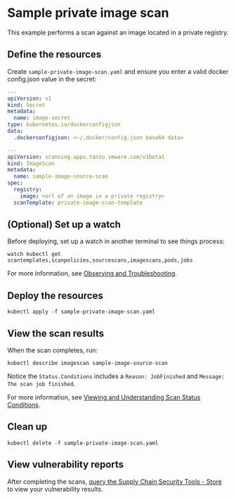 # Sample private image scan

This example performs a scan against an image located in a private registry.

## <a id="define-resources"></a>Define the resources

Create `sample-private-image-scan.yaml` and ensure you enter a valid docker config.json value in the secret:

```yaml
---
apiVersion: v1
kind: Secret
metadata:
  name: image-secret
type: kubernetes.io/dockerconfigjson
data:
  .dockerconfigjson: <~/.docker/config.json base64 data>

---
apiVersion: scanning.apps.tanzu.vmware.com/v1beta1
kind: ImageScan
metadata:
  name: sample-image-source-scan
spec:
  registry:
    image: <url of an image in a private registry>
  scanTemplate: private-image-scan-template
```

## <a id="set-up-watch"></a>(Optional) Set up a watch

Before deploying, set up a watch in another terminal to see things process:

```console
watch kubectl get scantemplates,scanpolicies,sourcescans,imagescans,pods,jobs
```

For more information, see [Observing and Troubleshooting](../observing.hbs.md).

## <a id="deploy-resources"></a>Deploy the resources

```console
kubectl apply -f sample-private-image-scan.yaml
```

## <a id="view-scan-results"></a>View the scan results

When the scan completes, run:

```console
kubectl describe imagescan sample-image-source-scan
```

Notice the `Status.Conditions` includes a `Reason: JobFinished` and `Message: The scan job finished`.

For more information, see [Viewing and Understanding Scan Status Conditions](../results.hbs.md).

## <a id="clean-up"></a>Clean up

```console
kubectl delete -f sample-private-image-scan.yaml
```

## <a id="view-vuln-reports"></a>View vulnerability reports

After completing the scans, [query the Supply Chain Security Tools - Store](../../cli-plugins/insight/query-data.hbs.md) to view your vulnerability results.
